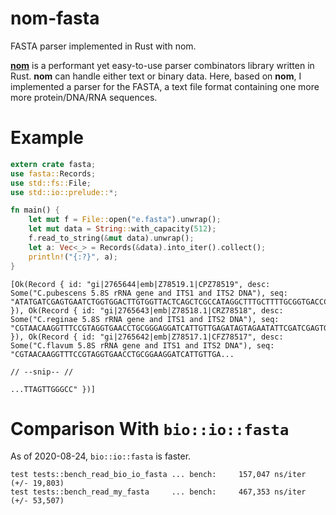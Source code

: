 # nom-fasta

FASTA parser implemented in Rust with nom.

[**nom**](https://github.com/Geal/nom) is a performant yet easy-to-use parser combinators library written in Rust. **nom** can handle either text or binary data. Here, based on **nom**, I implemented a parser for the FASTA, a text file format containing one more more protein/DNA/RNA sequences.

# Example

```rust
extern crate fasta;
use fasta::Records;
use std::fs::File;
use std::io::prelude::*;

fn main() {
    let mut f = File::open("e.fasta").unwrap();
    let mut data = String::with_capacity(512);
    f.read_to_string(&mut data).unwrap();
    let a: Vec<_> = Records(&data).into_iter().collect();
    println!("{:?}", a);
}
```

```
[Ok(Record { id: "gi|2765644|emb|Z78519.1|CPZ78519", desc: Some("C.pubescens 5.8S rRNA gene and ITS1 and ITS2 DNA"), seq: "ATATGATCGAGTGAATCTGGTGGACTTGTGGTTACTCAGCTCGCCATAGGCTTTGCTTTTGCGGTGACCCTAATTTGTCATTGGGCCTCCTCCCAAGCTTTCCTTGTGGGTTTGAACCTCTAGCACGGTGCAGTA" }), Ok(Record { id: "gi|2765643|emb|Z78518.1|CRZ78518", desc: Some("C.reginae 5.8S rRNA gene and ITS1 and ITS2 DNA"), seq: "CGTAACAAGGTTTCCGTAGGTGAACCTGCGGGAGGATCATTGTTGAGATAGTAGAATATTCGATCGAGTGAATCCGGAGGACTTGTGGTTACTCGGCTCGTCGAAGGCTTAACTTTTGTGGTGACCCTGATTTGT" }), Ok(Record { id: "gi|2765642|emb|Z78517.1|CFZ78517", desc: Some("C.flavum 5.8S rRNA gene and ITS1 and ITS2 DNA"), seq: "CGTAACAAGGTTTCCGTAGGTGAACCTGCGGAAGGATCATTGTTGA...

// --snip-- //

...TTAGTTGGGCC" })]
```

# Comparison With `bio::io::fasta`

As of 2020-08-24, `bio::io::fasta` is faster.

```
test tests::bench_read_bio_io_fasta ... bench:     157,047 ns/iter (+/- 19,803)
test tests::bench_read_my_fasta     ... bench:     467,353 ns/iter (+/- 53,507)
```